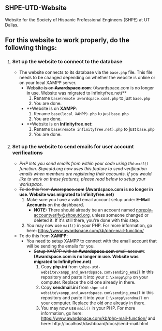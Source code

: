 ## SHPE-UTD-Website
Website for the Society of Hispanic Professional Engineers (SHPE) at UT Dallas.

## For this website to work properly, do the following things:
1. ### Set up the website to connect to the database
   * The website connects to its database via the `base.php` file. This file needs to be changed depending on whether the website is online or on your local XAMPP server.
     * ~~Website is on **Awardspace.com**~~: (Awardspace.com is no longer in use. Website was migrated to Infinityfree.net)**
       1. Rename `base(remote awardspace.com).php` to just `base.php`
       1. You are done.
     * **Website is on **XAMPP**:
       1. Rename `base(local XAMPP).php` to just `base.php`
       1. You are done.
     * **Website is on **Infinityfree.net**:
       1. Rename `base(remote infinityfree.net).php` to just `base.php`
       1. You are done.
1. ### Set up the website to send emails for user account verifications
   * *PHP lets you send emails from within your code using the `mail()` function. Shpeutd.org now uses this feature to send verification emails when members are registering their accounts. If you would like to work on these features, please read below to setup your workspace.*
   * ~~To do this from **Awarspace.com**~~ **(Awardspace.com is no longer in use. Website was migrated to Infinityfree.net)**
     1. Make sure you have a valid email account setup under **E-Mail Accounts** on the dashboard.
         * **NOTE:** There should already be an account named noreply-accountverify@shpeutd.org, unless someone changed or deleted it. If it's still there, you're done with this step.
     1. You may now use `mail()` in your PHP. For more information, go here: https://www.awardspace.com/kb/php-mail-function/
   * To do this from **XAMPP**:
     * You need to setup XAMPP to connect with the email account that will be sending the emails for you.
       * ~~Setup XAMPP with an **Awardspace.com** email account~~: **(Awardspace.com is no longer in use. Website was migrated to Infinityfree.net)**
         1. Copy **php.ini** from `\shpe-utd-website\xampp_and_awardspace.com\sending_email` in this repository and paste it into your `C:\xampp\php` on your computer. Replace the old one already in there.
         1. Copy **sendmail.ini** from `shpe-utd-website\xampp_and_awardspace.com\sending_email` in this repository and paste it into your `C:\xampp\sendmail` on your computer. Replace the old one already in there.
         1. You may now use `mail()` in your PHP. For more information, go here: https://www.awardspace.com/kb/php-mail-function/ and here: http://localhost/dashboard/docs/send-mail.html
